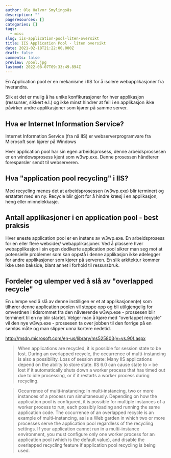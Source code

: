 ```yaml
---
author: Ole Halvor Smylingsås
description: ""
pageresources: []
categories: []
tags:
  - misc
slug: iis-application-pool-liten-oversikt
title: IIS Application Pool - liten oversikt
date: 2021-02-18T21:22:00.000Z
draft: false
comments: false
preview: /pool.jpg
lastmod: 2022-08-07T09:33:49.894Z
---
```


En Application pool er en mekanisme i IIS for å isolere webapplikasjoner fra hverandra. 

<!--more-->
Slik at det er mulig å ha unike konfikurasjoner for hver applikasjon (ressurser, sikkert e.l.) og ikke minst hindrer at feil i en applikasjon ikke påvirker andre applikasjoner som kjører på samme server.

## Hva er Internet Information Service?
Internet Information Service (fra nå IIS) er webserverprogramvare fra Microsoft som kjører på Windows

Hver application pool har sin egen arbeidsprosess, denne arbeidsprossesen er en windowsprosess kjent som w3wp.exe. Denne prosessen håndterer forespørsler sendt til webserveren.

## Hva "application pool recycling" i IIS?
Med recycling menes det at arbeidsprosessen (w3wp.exe) blir terminert og erstattet med en ny. Recycle blir gjort for å hindre kræsj i en applikasjon, heng eller minnelekkasje.

## Antall applikasjoner i en application pool - best praksis
Hver eneste application pool er en instans av w3wp.exe. En arbeidsprosess for en eller flere websider/ webapplikasjoner. Ved å plassere hver webapplikasjon i sin egen dedikerte application pool sikrer man seg mot at potensielle problemer som kan oppstå i denne applikasjon ikke ødelegger for andre applikasjoner som kjører på serveren. En slik arkitektur kommer ikke uten bakside, blant annet i forhold til ressursbruk.

## Fordeler og ulemper ved å slå av "overlapped recycle"
En ulempe ved å slå av denne instilligen er et at applikasjonen(e) som tilhører denne application poolen vil stoppe opp og bli utilgjengelig for omverdnen i tidsrommet fra den nåværende w3wp.exe - prossesen blir terminert til en ny blir startet. Velger man å kjøre med "overlappet recycle" vil den nye w3wp.exe - prossesen ta over jobben til den forrige på en sømløs måte og man slipper unna kortere nedetid.

http://msdn.microsoft.com/en-us/library/ms525803(v=vs.90).aspx
> When applications are recycled, it is possible for session state to be lost. During an overlapped recycle, the  occurrence of multi-instancing is also a possibility.
Loss of session state: Many IIS applications depend on the ability to store state. IIS 6.0 can cause state to  > be lost if it automatically shuts down a worker process that has timed out due to idle processing, or if it  restarts a worker process during recycling.

> Occurrence of multi-instancing: In multi-instancing, two or more instances of a process run simultaneously. Depending on how the application pool is configured, it is possible for multiple instances of a worker process to run, each possibly loading and running the same application code. The occurrence of an overlapped recycle is an example of multi-instancing, as is a Web garden in which two or more processes serve the application pool regardless of the recycling settings.
If your application cannot run in a multi-instance environment, you must configure only one worker process for an application pool (which is the default value), and disable the overlapped recycling feature if application pool recycling is being used.
